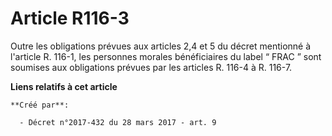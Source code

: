 # Article R116-3

Outre les obligations prévues aux articles 2,4 et 5 du décret mentionné à l'article R. 116-1, les personnes morales
bénéficiaires du label “ FRAC ” sont soumises aux obligations prévues par les articles R. 116-4 à R. 116-7.

**Liens relatifs à cet article**

	**Créé par**:

	  - Décret n°2017-432 du 28 mars 2017 - art. 9
